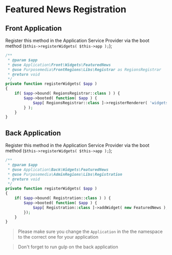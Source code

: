 
# Featured News Registration

## Front Application

Register this method in the Application Service Provider via the boot method (`$this->registerWidgets( $this->app );`);

```php
/**
 * @param $app
 * @use Application\Front\Widgets\FeaturedNews
 * @use Purposemedia\FrontRegions\Libs\Registrar as RegionsRegistrar
 * @return void
 */
private function registerWidgets( $app )
{
    if( $app->bound( RegionsRegistrar::class ) ) {
        $app->booted( function( $app ) {
            $app[ RegionsRegistrar::class ]->registerRenderer( 'widgets.featured-news', new FeaturedNews );
        } );
    }
}
```

## Back Application

Register this method in the Application Service Provider via the boot method (`$this->registerWidgets( $this->app );`);

```php
/**
 * @param $app
 * @use Application\Back\Widgets\FeaturedNews
 * @use Purposemedia\AdminRegions\Libs\Registration
 * @return void
 */
private function registerWidgets( $app )
{
    if( $app->bound( Registration::class ) ) {
        $app->booted( function( $app ) {
            $app[ Registration::class ]->addWidget( new FeaturedNews );
        });
    }
}
```

>Please make sure you change the `Application` in the the namespace to the correct one for your application

>Don't forget to run gulp on the back application
